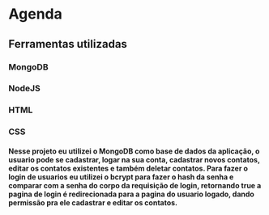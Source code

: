 # Agenda

## Ferramentas utilizadas

### MongoDB
### NodeJS
### HTML
### CSS

#### Nesse projeto eu utilizei o MongoDB como base de dados da aplicação, o usuario pode se cadastrar, logar na sua conta, cadastrar novos contatos, editar os contatos existentes e também deletar contatos. Para fazer o login de usuarios eu utilizei o bcrypt para fazer o hash da senha e comparar com a senha do corpo da requisição de login, retornando true a pagina de login é redirecionada para a pagina do usuario logado, dando permissão pra ele cadastrar e editar os contatos.
